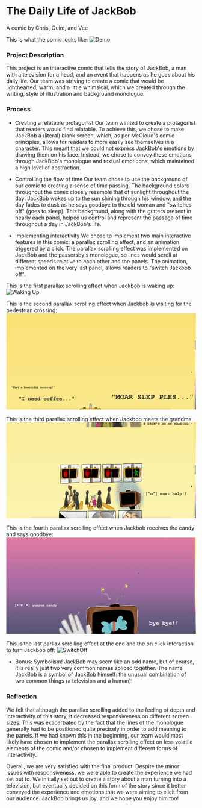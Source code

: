 # The Daily Life of JackBob

A comic by Chris, Quim, and Vee

This is what the comic looks like:
![Demo](./Documentation/demo.gif)

### Project Description
This project is an interactive comic that tells the story of JackBob, a man with a television for a head, and an event that happens as he goes about his daily life. Our team was striving to create a comic that would be lighthearted, warm, and a little whimsical, which we created through the writing, style of illustration and background monologue. 

### Process
* Creating a relatable protagonist
Our team wanted to create a protagonist that readers would find relatable. To achieve this, we chose to make JackBob a (literal) blank screen, which, as per McCloud's comic principles, allows for readers to more easily see themselves in a character. This meant that we could not express JackBob's emotions by drawing them on his face. Instead, we chose to convey these emotions through JackBob's monologue and textual emoticons, which maintained a high level of abstraction.

* Controlling the flow of time
Our team chose to use the background of our comic to creating a sense of time passing. The background colors throughout the comic closely resemble that of sunlight throughout the day: JackBob wakes up to the sun shining through his window, and the day fades to dusk as he says goodbye to the old woman and "switches off" (goes to sleep). This background, along with the gutters present in nearly each panel, helped us control and represent the passage of time throughout a day in JackBob's life.

* Implementing interactivity
We chose to implement two main interactive features in this comic: a parallax scrolling effect, and an animation triggered by a click. The parallax scrolling effect was implemented on JackBob and the passersby's monologue, so lines would scroll at different speeds relative to each other and the panels. The animation, implemented on the very last panel, allows readers to "switch Jackbob off". 

This is the first parallax scrolling effect when Jackbob is waking up:
![Waking Up](./Documentation/zzz.gif)

This is the second parallax scrolling effect when Jackbob is waiting for the pedestrian crossing:
![Waiting](./Documentation/morning.gif)

This is the third parallax scrolling effect when Jackbob meets the grandma:
![Helping](./Documentation/help.gif)

This is the fourth parallax scrolling effect when Jackbob receives the candy and says goodbye:
![Goodbye](./Documentation/bye.gif)

This is the last parllax scrolling effect at the end and the on click interaction to turn Jackbob off:
![SwitchOff](./Documentation/end.gif)

* Bonus: Symbolism!
JackBob may seem like an odd name, but of course, it is really just two very common names spliced together. The name JackBob is a symbol of JackBob himself: the unusual combination of two common things (a television and a human)!

### Reflection
We felt that although the parallax scrolling added to the feeling of depth and interactivity of this story, it decreased responsiveness on different screen sizes. This was exacerbated by the fact that the lines of the monologue generally had to be positioned quite precisely in order to add meaning to the panels. If we had known this in the beginning, our team would most likely have chosen to implement the parallax scrolling effect on less volatile elements of the comic and/or chosen to implement different forms of interactivity. 

Overall, we are very satisfied with the final product. Despite the minor issues with responsiveness, we were able to create the experience we had set out to. We initially set out to create a story about a man turning into a television, but eventually decided on this form of the story since it better conveyed the experience and emotions that we were aiming to elicit from our audience. JackBob brings us joy, and we hope you enjoy him too!
